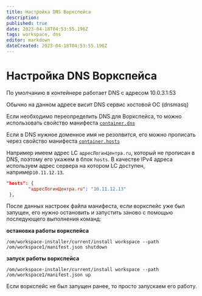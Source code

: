 ```yaml
---
title: Настройка DNS Воркспейса
description: 
published: true
date: 2023-04-18T04:53:55.196Z
tags: workspace, dns
editor: markdown
dateCreated: 2023-04-18T04:53:55.196Z
---
```


# Настройка DNS Воркспейса

По умолчанию в контейнере работает DNS с адресом 10.0.3.1:53

Обычно на данном адресе висит DNS сервис хостовой ОС (dnsmasq)

Если необходимо переопределить DNS для Воркспейса, то можно использовать свойство манифеста [`container.dns`](/ru/workspace/config/manifest#dns)

Если в DNS нужное доменное имя не резолвится, его можно прописать через свойство манифеста [`container.hosts`](/ru/workspace/config/manifest#hosts)

Например имеем адрес LC `адресЛогинЦентра.ru`, который не прописан в DNS, поэтому его укажем в блок `hosts`. В качестве IPv4 адреса используем адреc сервера на котором LC доступен, например`10.11.12.13`.

```json
"hosts": {
        "адресЛогинЦентра.ru": "10.11.12.13"
 },
```

После данных настроек файла манифеста, если воркспейс уже был запущен, его нужно остановить и запустить заново с помощью последующего выполнения команд:

**остановка работы воркспейса**
```
/om/workspace-installer/current/install workspace --path /om/workspace1/manifest.json shutdown
```  
**запуск работы воркспейса**

```
/om/workspace-installer/current/install workspace --path /om/workspace1/manifest.json up
```

Если воркспейс не был запущен ранее, то просто запускаем его работу.